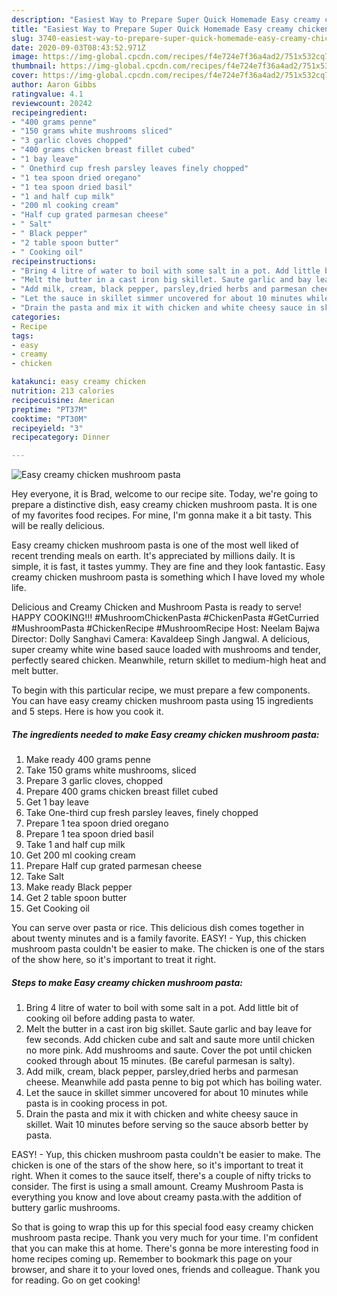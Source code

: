 ```yaml
---
description: "Easiest Way to Prepare Super Quick Homemade Easy creamy chicken mushroom pasta"
title: "Easiest Way to Prepare Super Quick Homemade Easy creamy chicken mushroom pasta"
slug: 3740-easiest-way-to-prepare-super-quick-homemade-easy-creamy-chicken-mushroom-pasta
date: 2020-09-03T08:43:52.971Z
image: https://img-global.cpcdn.com/recipes/f4e724e7f36a4ad2/751x532cq70/easy-creamy-chicken-mushroom-pasta-recipe-main-photo.jpg
thumbnail: https://img-global.cpcdn.com/recipes/f4e724e7f36a4ad2/751x532cq70/easy-creamy-chicken-mushroom-pasta-recipe-main-photo.jpg
cover: https://img-global.cpcdn.com/recipes/f4e724e7f36a4ad2/751x532cq70/easy-creamy-chicken-mushroom-pasta-recipe-main-photo.jpg
author: Aaron Gibbs
ratingvalue: 4.1
reviewcount: 20242
recipeingredient:
- "400 grams penne"
- "150 grams white mushrooms sliced"
- "3 garlic cloves chopped"
- "400 grams chicken breast fillet cubed"
- "1 bay leave"
- " Onethird cup fresh parsley leaves finely chopped"
- "1 tea spoon dried oregano"
- "1 tea spoon dried basil"
- "1 and half cup milk"
- "200 ml cooking cream"
- "Half cup grated parmesan cheese"
- " Salt"
- " Black pepper"
- "2 table spoon butter"
- " Cooking oil"
recipeinstructions:
- "Bring 4 litre of water to boil with some salt in a pot. Add little bit of cooking oil before adding pasta to water."
- "Melt the butter in a cast iron big skillet. Saute garlic and bay leave for few seconds. Add chicken cube and salt and saute more until chicken no more pink. Add mushrooms and saute. Cover the pot until chicken cooked through about 15 minutes. (Be careful parmesan is salty)."
- "Add milk, cream, black pepper, parsley,dried herbs and parmesan cheese. Meanwhile add pasta penne to big pot which has boiling water."
- "Let the sauce in skillet simmer uncovered for about 10 minutes while pasta is in cooking process in pot."
- "Drain the pasta and mix it with chicken and white cheesy sauce in skillet. Wait 10 minutes before serving so the sauce absorb better by pasta."
categories:
- Recipe
tags:
- easy
- creamy
- chicken

katakunci: easy creamy chicken 
nutrition: 213 calories
recipecuisine: American
preptime: "PT37M"
cooktime: "PT30M"
recipeyield: "3"
recipecategory: Dinner

---
```



![Easy creamy chicken mushroom pasta](https://img-global.cpcdn.com/recipes/f4e724e7f36a4ad2/751x532cq70/easy-creamy-chicken-mushroom-pasta-recipe-main-photo.jpg)

Hey everyone, it is Brad, welcome to our recipe site. Today, we're going to prepare a distinctive dish, easy creamy chicken mushroom pasta. It is one of my favorites food recipes. For mine, I'm gonna make it a bit tasty. This will be really delicious.

Easy creamy chicken mushroom pasta is one of the most well liked of recent trending meals on earth. It's appreciated by millions daily. It is simple, it is fast, it tastes yummy. They are fine and they look fantastic. Easy creamy chicken mushroom pasta is something which I have loved my whole life.

Delicious and Creamy Chicken and Mushroom Pasta is ready to serve! HAPPY COOKING!!! #MushroomChickenPasta #ChickenPasta #GetCurried #MushroomPasta #ChickenRecipe #MushroomRecipe Host: Neelam Bajwa Director: Dolly Sanghavi Camera: Kavaldeep Singh Jangwal. A delicious, super creamy white wine based sauce loaded with mushrooms and tender, perfectly seared chicken. Meanwhile, return skillet to medium-high heat and melt butter.


To begin with this particular recipe, we must prepare a few components. You can have easy creamy chicken mushroom pasta using 15 ingredients and 5 steps. Here is how you cook it.

<!--inarticleads1-->

##### The ingredients needed to make Easy creamy chicken mushroom pasta:

1. Make ready 400 grams penne
1. Take 150 grams white mushrooms, sliced
1. Prepare 3 garlic cloves, chopped
1. Prepare 400 grams chicken breast fillet cubed
1. Get 1 bay leave
1. Take  One-third cup fresh parsley leaves, finely chopped
1. Prepare 1 tea spoon dried oregano
1. Prepare 1 tea spoon dried basil
1. Take 1 and half cup milk
1. Get 200 ml cooking cream
1. Prepare Half cup grated parmesan cheese
1. Take  Salt
1. Make ready  Black pepper
1. Get 2 table spoon butter
1. Get  Cooking oil


You can serve over pasta or rice. This delicious dish comes together in about twenty minutes and is a family favorite. EASY! - Yup, this chicken mushroom pasta couldn&#39;t be easier to make. The chicken is one of the stars of the show here, so it&#39;s important to treat it right. 

<!--inarticleads2-->

##### Steps to make Easy creamy chicken mushroom pasta:

1. Bring 4 litre of water to boil with some salt in a pot. Add little bit of cooking oil before adding pasta to water.
1. Melt the butter in a cast iron big skillet. Saute garlic and bay leave for few seconds. Add chicken cube and salt and saute more until chicken no more pink. Add mushrooms and saute. Cover the pot until chicken cooked through about 15 minutes. (Be careful parmesan is salty).
1. Add milk, cream, black pepper, parsley,dried herbs and parmesan cheese. Meanwhile add pasta penne to big pot which has boiling water.
1. Let the sauce in skillet simmer uncovered for about 10 minutes while pasta is in cooking process in pot.
1. Drain the pasta and mix it with chicken and white cheesy sauce in skillet. Wait 10 minutes before serving so the sauce absorb better by pasta.


EASY! - Yup, this chicken mushroom pasta couldn&#39;t be easier to make. The chicken is one of the stars of the show here, so it&#39;s important to treat it right. When it comes to the sauce itself, there&#39;s a couple of nifty tricks to consider. The first is using a small amount. Creamy Mushroom Pasta is everything you know and love about creamy pasta.with the addition of buttery garlic mushrooms. 

So that is going to wrap this up for this special food easy creamy chicken mushroom pasta recipe. Thank you very much for your time. I'm confident that you can make this at home. There's gonna be more interesting food in home recipes coming up. Remember to bookmark this page on your browser, and share it to your loved ones, friends and colleague. Thank you for reading. Go on get cooking!
